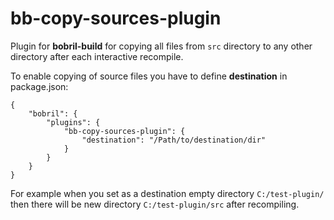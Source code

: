 # bb-copy-sources-plugin
Plugin for **bobril-build** for copying all files from `src` directory to any other directory after each interactive recompile.

To enable copying of source files you have to define **destination** in package.json:

```
{
	"bobril": {
        "plugins": {
            "bb-copy-sources-plugin": {
                "destination": "/Path/to/destination/dir"
            }
        }
    }
}
```

For example when you set as a destination empty directory `C:/test-plugin/` then there will be new directory `C:/test-plugin/src`
after recompiling.
